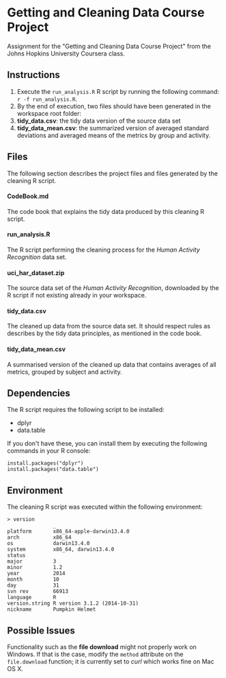 # Getting and Cleaning Data Course Project

Assignment for the "Getting and Cleaning Data Course Project" from the Johns Hopkins University Coursera class. 

## Instructions

1. Execute the `run_analysis.R` R script by running the following command: `r -f run_analysis.R`.
1. By the end of execution, two files should have been generated in the workspace root folder:
  1. **tidy_data.csv**: the tidy data version of the source data set
  1. **tidy_data_mean.csv**: the summarized version of averaged standard deviations and averaged means of the metrics by group and activity.

## Files

The following section describes the project files and files generated by the cleaning R script.

#### CodeBook.md

The code book that explains the tidy data produced by this cleaning R script. 

#### run_analysis.R

The R script performing the cleaning process for the *Human Activity Recognition* data set. 

#### uci_har_dataset.zip

The source data set of the *Human Activity Recognition*, downloaded by the R script if not existing already in your workspace. 

#### tidy_data.csv

The cleaned up data from the source data set. It should respect rules as describes by the tidy data principles, as mentioned in the code book. 

#### tidy_data_mean.csv

A summarised version of the cleaned up data that contains averages of all metrics, grouped by subject and activity. 

## Dependencies

The R script requires the following script to be installed:

* dplyr
* data.table

If you don't have these, you can install them by executing the following commands in your R console:

```
install.packages("dplyr")
install.packages("data.table")
```

## Environment

The cleaning R script was executed within the following environment:

```
> version
               _                           
platform       x86_64-apple-darwin13.4.0   
arch           x86_64                      
os             darwin13.4.0                
system         x86_64, darwin13.4.0        
status                                     
major          3                           
minor          1.2                         
year           2014                        
month          10                          
day            31                          
svn rev        66913                       
language       R                           
version.string R version 3.1.2 (2014-10-31)
nickname       Pumpkin Helmet              
```

## Possible Issues

Functionality such as the **file download** might not properly work on Windows. If that is the case, modify the `method` attribute on the `file.download` function; it is currently set to *curl* which works fine on Mac OS X. 
